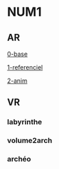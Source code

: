# NUM1


## AR
[0-base](https://mara-servain.github.io/a-frame/AR/ar.html)

[1-referenciel](https://mara-servain.github.io/a-frame/AR/1_referenciel.html)

[2-anim](https://mara-servain.github.io/a-frame/AR/2_anim.html)

## VR
### labyrinthe
### volume2arch
### archéo
